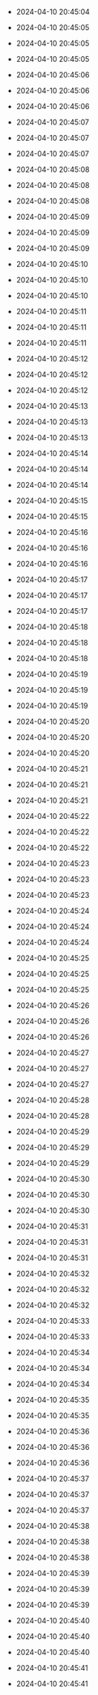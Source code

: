 
- 2024-04-10 20:45:04

- 2024-04-10 20:45:05

- 2024-04-10 20:45:05

- 2024-04-10 20:45:05

- 2024-04-10 20:45:06

- 2024-04-10 20:45:06

- 2024-04-10 20:45:06

- 2024-04-10 20:45:07

- 2024-04-10 20:45:07

- 2024-04-10 20:45:07

- 2024-04-10 20:45:08

- 2024-04-10 20:45:08

- 2024-04-10 20:45:08

- 2024-04-10 20:45:09

- 2024-04-10 20:45:09

- 2024-04-10 20:45:09

- 2024-04-10 20:45:10

- 2024-04-10 20:45:10

- 2024-04-10 20:45:10

- 2024-04-10 20:45:11

- 2024-04-10 20:45:11

- 2024-04-10 20:45:11

- 2024-04-10 20:45:12

- 2024-04-10 20:45:12

- 2024-04-10 20:45:12

- 2024-04-10 20:45:13

- 2024-04-10 20:45:13

- 2024-04-10 20:45:13

- 2024-04-10 20:45:14

- 2024-04-10 20:45:14

- 2024-04-10 20:45:14

- 2024-04-10 20:45:15

- 2024-04-10 20:45:15

- 2024-04-10 20:45:16

- 2024-04-10 20:45:16

- 2024-04-10 20:45:16

- 2024-04-10 20:45:17

- 2024-04-10 20:45:17

- 2024-04-10 20:45:17

- 2024-04-10 20:45:18

- 2024-04-10 20:45:18

- 2024-04-10 20:45:18

- 2024-04-10 20:45:19

- 2024-04-10 20:45:19

- 2024-04-10 20:45:19

- 2024-04-10 20:45:20

- 2024-04-10 20:45:20

- 2024-04-10 20:45:20

- 2024-04-10 20:45:21

- 2024-04-10 20:45:21

- 2024-04-10 20:45:21

- 2024-04-10 20:45:22

- 2024-04-10 20:45:22

- 2024-04-10 20:45:22

- 2024-04-10 20:45:23

- 2024-04-10 20:45:23

- 2024-04-10 20:45:23

- 2024-04-10 20:45:24

- 2024-04-10 20:45:24

- 2024-04-10 20:45:24

- 2024-04-10 20:45:25

- 2024-04-10 20:45:25

- 2024-04-10 20:45:25

- 2024-04-10 20:45:26

- 2024-04-10 20:45:26

- 2024-04-10 20:45:26

- 2024-04-10 20:45:27

- 2024-04-10 20:45:27

- 2024-04-10 20:45:27

- 2024-04-10 20:45:28

- 2024-04-10 20:45:28

- 2024-04-10 20:45:29

- 2024-04-10 20:45:29

- 2024-04-10 20:45:29

- 2024-04-10 20:45:30

- 2024-04-10 20:45:30

- 2024-04-10 20:45:30

- 2024-04-10 20:45:31

- 2024-04-10 20:45:31

- 2024-04-10 20:45:31

- 2024-04-10 20:45:32

- 2024-04-10 20:45:32

- 2024-04-10 20:45:32

- 2024-04-10 20:45:33

- 2024-04-10 20:45:33

- 2024-04-10 20:45:34

- 2024-04-10 20:45:34

- 2024-04-10 20:45:34

- 2024-04-10 20:45:35

- 2024-04-10 20:45:35

- 2024-04-10 20:45:36

- 2024-04-10 20:45:36

- 2024-04-10 20:45:36

- 2024-04-10 20:45:37

- 2024-04-10 20:45:37

- 2024-04-10 20:45:37

- 2024-04-10 20:45:38

- 2024-04-10 20:45:38

- 2024-04-10 20:45:38

- 2024-04-10 20:45:39

- 2024-04-10 20:45:39

- 2024-04-10 20:45:39

- 2024-04-10 20:45:40

- 2024-04-10 20:45:40

- 2024-04-10 20:45:40

- 2024-04-10 20:45:41

- 2024-04-10 20:45:41
